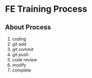 # FE Training Process

## About Process

1. coding
2. git add
3. git commit
4. git push
5. code review
6. modify
7. complete
